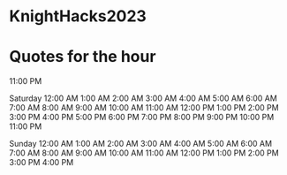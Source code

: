 # KnightHacks2023

# Quotes for the hour

11:00 PM

Saturday
12:00 AM
1:00 AM
2:00 AM
3:00 AM
4:00 AM
5:00 AM
6:00 AM
7:00 AM
8:00 AM
9:00 AM
10:00 AM
11:00 AM
12:00 PM
1:00 PM
2:00 PM
3:00 PM
4:00 PM
5:00 PM
6:00 PM
7:00 PM
8:00 PM
9:00 PM
10:00 PM
11:00 PM

Sunday
12:00 AM
1:00 AM
2:00 AM
3:00 AM
4:00 AM
5:00 AM
6:00 AM
7:00 AM
8:00 AM
9:00 AM
10:00 AM
11:00 AM
12:00 PM
1:00 PM
2:00 PM
3:00 PM
4:00 PM